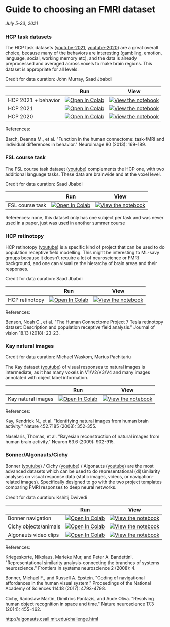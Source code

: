 # Guide to choosing an FMRI dataset

*July 5-23, 2021*

### HCP task datasets

The HCP task datasets ([youtube-2021](https://youtube.com/watch?v=nssSiCmbjxw), [youtube-2020](https://youtube.com/watch?v=iOCcY0QFMS4)) are a great overall choice, because many of the behaviors are interesting (gambling, emotion, language, social, working memory etc), and the data is already preprocessed and averaged across voxels to make brain regions. This dataset is appropriate for all levels.  

Credit for data curation: John Murray, Saad Jbabdi

|   | Run | View |
| - | --- | ---- |
| HCP 2021 + behavior| [![Open In Colab](https://colab.research.google.com/assets/colab-badge.svg)](https://colab.research.google.com/github/NeuromatchAcademy/course-content/blob/main/projects/fMRI/load_hcp_task_with_behaviour.ipynb) | [![View the notebook](https://img.shields.io/badge/render-nbviewer-orange.svg)](https://nbviewer.jupyter.org/github/NeuromatchAcademy/course-content/blob/main/projects/fMRI/load_hcp_task_with_behaviour.ipynb?flush_cache=true) |
| HCP 2021 | [![Open In Colab](https://colab.research.google.com/assets/colab-badge.svg)](https://colab.research.google.com/github/NeuromatchAcademy/course-content/blob/main/projects/fMRI/load_hcp_task.ipynb) | [![View the notebook](https://img.shields.io/badge/render-nbviewer-orange.svg)](https://nbviewer.jupyter.org/github/NeuromatchAcademy/course-content/blob/main/projects/fMRI/load_hcp_task.ipynb?flush_cache=true) |
| HCP 2020 | [![Open In Colab](https://colab.research.google.com/assets/colab-badge.svg)](https://colab.research.google.com/github/NeuromatchAcademy/course-content/blob/main/projects/fMRI/load_hcp.ipynb) | [![View the notebook](https://img.shields.io/badge/render-nbviewer-orange.svg)](https://nbviewer.jupyter.org/github/NeuromatchAcademy/course-content/blob/main/projects/fMRI/load_hcp.ipynb?flush_cache=true) |

References:

 Barch, Deanna M., et al. "Function in the human connectome: task-fMRI and individual differences in behavior." Neuroimage 80 (2013): 169-189.

### FSL course task

The FSL course task dataset ([youtube](https://youtube.com/watch?v=ZI-xFYubENw)) complements the HCP one, with two additional language tasks. These data are brainwide and at the voxel level.

Credit for data curation: Saad Jbabdi

|   | Run | View |
| - | --- | ---- |
| FSL course task | [![Open In Colab](https://colab.research.google.com/assets/colab-badge.svg)](https://colab.research.google.com/github/NeuromatchAcademy/course-content/blob/main/projects/fMRI/load_fslcourse.ipynb) | [![View the notebook](https://img.shields.io/badge/render-nbviewer-orange.svg)](https://nbviewer.jupyter.org/github/NeuromatchAcademy/course-content/blob/main/projects/fMRI/load_fslcourse.ipynb?flush_cache=true) |

References: none, this dataset only has one subject per task and was never used in a paper, just was used in another summer course

### HCP retinotopy

HCP retinotopy ([youtube](https://youtube.com/watch?v=nssSiCmbjxw)) is a specific kind of project that can be used to do population receptive field modelling. This might be interesting to ML-savy groups because it doesn’t require a lot of neuroscience or FMRI background, and one can visualize the hierarchy of brain areas and their responses.

Credit for data curation: Saad Jbabdi

|   | Run | View |
| - | --- | ---- |
| HCP retinotopy | [![Open In Colab](https://colab.research.google.com/assets/colab-badge.svg)](https://colab.research.google.com/github/NeuromatchAcademy/course-content/blob/main/projects/fMRI/load_hcp_retino.ipynb) | [![View the notebook](https://img.shields.io/badge/render-nbviewer-orange.svg)](https://nbviewer.jupyter.org/github/NeuromatchAcademy/course-content/blob/main/projects/fMRI/load_hcp_retino.ipynb?flush_cache=true) |

References:

Benson, Noah C., et al. "The Human Connectome Project 7 Tesla retinotopy dataset: Description and population receptive field analysis." Journal of vision 18.13 (2018): 23-23.

### Kay natural images

Credit for data curation: Michael Waskom, Marius Pachitariu

The Kay dataset ([youtube](https://youtube.com/watch?v=LdJkLyw4yzg)) of visual responses to natural images is intermediate, as it has many voxels in V1/V2/V3/V4 and many images annotated with object label information.

|   | Run | View |
| - | --- | ---- |
| Kay natural images | [![Open In Colab](https://colab.research.google.com/assets/colab-badge.svg)](https://colab.research.google.com/github/NeuromatchAcademy/course-content/blob/main/projects/fMRI/load_kay_images.ipynb) | [![View the notebook](https://img.shields.io/badge/render-nbviewer-orange.svg)](https://nbviewer.jupyter.org/github/NeuromatchAcademy/course-content/blob/main/projects/fMRI/load_kay_images.ipynb?flush_cache=true) |

References:

Kay, Kendrick N., et al. "Identifying natural images from human brain activity." Nature 452.7185 (2008): 352-355.

Naselaris, Thomas, et al. "Bayesian reconstruction of natural images from human brain activity." Neuron 63.6 (2009): 902-915.


### Bonner/Algonauts/Cichy

Bonner ([youtube](https://youtube.com/watch?v=7NggvUlobQQ)) / Cichy ([youtube](https://youtube.com/watch?v=I3_nA_6mq1g)) / Algonauts ([youtube](https://youtube.com/watch?v=TID48cMcneo)) are the most advanced datasets which can be used to do representational (di)similarity analyses on visual response data (static images, videos, or navigation-related images). Specifically designed to go with the two project templates comparing FMRI responses to deep neural networks.

Credit for data curation: Kshitij Dwivedi

|   | Run | View |
| - | --- | ---- |
| Bonner navigation | [![Open In Colab](https://colab.research.google.com/assets/colab-badge.svg)](https://colab.research.google.com/github/NeuromatchAcademy/course-content/blob/main/projects/fMRI/load_bonner_navigational_affordances.ipynb) | [![View the notebook](https://img.shields.io/badge/render-nbviewer-orange.svg)](https://nbviewer.jupyter.org/github/NeuromatchAcademy/course-content/blob/main/projects/fMRI/load_bonner_navigational_affordances.ipynb?flush_cache=true) |
| Cichy objects/animals | [![Open In Colab](https://colab.research.google.com/assets/colab-badge.svg)](https://colab.research.google.com/github/NeuromatchAcademy/course-content/blob/main/projects/fMRI/load_cichy_fMRI_MEG.ipynb) | [![View the notebook](https://img.shields.io/badge/render-nbviewer-orange.svg)](https://nbviewer.jupyter.org/github/NeuromatchAcademy/course-content/blob/main/projects/fMRI/load_cichy_fMRI_MEG.ipynb?flush_cache=true) |
| Algonauts video clips | [![Open In Colab](https://colab.research.google.com/assets/colab-badge.svg)](https://colab.research.google.com/github/NeuromatchAcademy/course-content/blob/main/projects/fMRI/load_algonauts_videos.ipynb) | [![View the notebook](https://img.shields.io/badge/render-nbviewer-orange.svg)](https://nbviewer.jupyter.org/github/NeuromatchAcademy/course-content/blob/main/projects/fMRI/load_algonauts_videos.ipynb?flush_cache=true) |

References:

Kriegeskorte, Nikolaus, Marieke Mur, and Peter A. Bandettini. "Representational similarity analysis-connecting the branches of systems neuroscience." Frontiers in systems neuroscience 2 (2008): 4.

Bonner, Michael F., and Russell A. Epstein. "Coding of navigational affordances in the human visual system." Proceedings of the National Academy of Sciences 114.18 (2017): 4793-4798.

Cichy, Radoslaw Martin, Dimitrios Pantazis, and Aude Oliva. "Resolving human object recognition in space and time." Nature neuroscience 17.3 (2014): 455-462.

http://algonauts.csail.mit.edu/challenge.html
